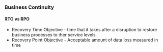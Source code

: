 ### Business Continuity

#### RTO vs RPO

- Recovery Time Objective - time that it takes after a disruption to restore business processes to ther service levels
- Recovery Point Objective - Acceptable amount of data loss measured in time

